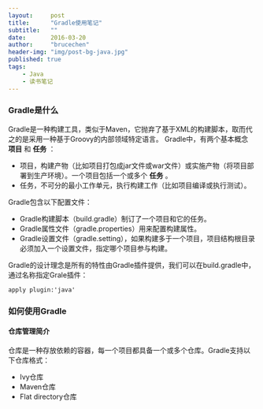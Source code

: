 ```yaml
---
layout:     post
title:      "Gradle使用笔记"
subtitle:   ""
date:       2016-03-20
author:     "brucechen"
header-img: "img/post-bg-java.jpg"
published: true
tags:
    - Java
    - 读书笔记
---
```


### Gradle是什么
Gradle是一种构建工具，类似于Maven，它抛弃了基于XML的构建脚本，取而代之的是采用一种基于Groovy的内部领域特定语言。
Gradle中，有两个基本概念 **项目** 和 **任务** ：
* 项目，构建产物（比如项目打包成jar文件或war文件）或实施产物（将项目部署到生产环境）。一个项目包括一个或多个 **任务** 。
* 任务，不可分的最小工作单元，执行构建工作（比如项目编译或执行测试）。

Gradle包含以下配置文件：
* Gradle构建脚本（build.gradle）制订了一个项目和它的任务。
* Gradle属性文件（gradle.properties）用来配置构建属性。
* Gradle设置文件（gradle.setting），如果构建多于一个项目，项目结构根目录必须加入一个设置文件，指定哪个项目参与构建。

Gradle的设计理念是所有的特性由Gradle插件提供，我们可以在build.gradle中，通过名称指定Grale插件：
```
apply plugin:'java'
```
 
### 如何使用Gradle
#### 仓库管理简介

仓库是一种存放依赖的容器，每一个项目都具备一个或多个仓库。Gradle支持以下仓库格式：
* Ivy仓库
* Maven仓库
* Flat directory仓库
